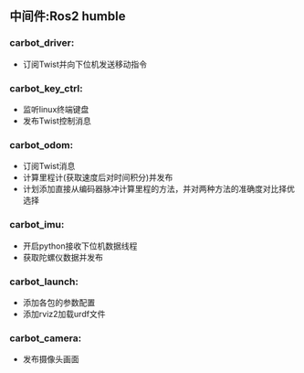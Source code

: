 ## 中间件:Ros2 humble
### carbot_driver: 
- 订阅Twist并向下位机发送移动指令

### carbot_key_ctrl:
- 监听linux终端键盘
- 发布Twist控制消息

### carbot_odom: 
- 订阅Twist消息
- 计算里程计(获取速度后对时间积分)并发布
- 计划添加直接从编码器脉冲计算里程的方法，并对两种方法的准确度对比择优选择

### carbot_imu:
- 开启python接收下位机数据线程
- 获取陀螺仪数据并发布

### carbot_launch:
- 添加各包的参数配置
- 添加rviz2加载urdf文件

### carbot_camera:
- 发布摄像头画面